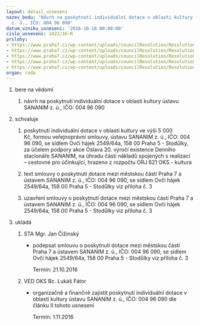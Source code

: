 ```yaml
---
layout: detail_usneseni
nazev_bodu: 'Návrh na poskytnutí individuální dotace v oblasti kultury ústavu SANANIM
  z. ú., IČO: 004 96 090'
datum_vzniku_usneseni: '2016-10-18 00:00:00'
cislo_usneseni: 1022/16-R
prilohy:
- https://www.praha7.cz/wp-content/uploads/councilResolution/Resolutions/27911/export/D_Individualni_dotace_zadosti_Sananim_V~120092.doc
- https://www.praha7.cz/wp-content/uploads/councilResolution/Resolutions/27911/export/zadostSananim_anonymizovana~120091.pdf
- https://www.praha7.cz/wp-content/uploads/councilResolution/Resolutions/27911/export/Smlouva_o_poskytnuti_dotace_individualni_do_50_tis_Sananim~120090.doc
- https://www.praha7.cz/wp-content/uploads/councilResolution/Resolutions/27911/export/OR_Sananim_kultura_oslavy~120089.pdf
- https://www.praha7.cz/wp-content/uploads/councilResolution/Resolutions/27911/export/export~297613.pdf
organ: rada
---
```

<ol class="urzList_view" id="urzList">
<li id="" class="urzClass1"><span name="1">bere na vědomí</span> 
<ol class="urzOlClass">
<li id="" class="urzClass2" style="TEXT-ALIGN: left"><span><p>návrh na poskytnutí individuální dotace v oblasti kultury ústavu SANANIM z. ú., IČO: 004 96 090</p></span></li></ol></li>
<li id="" class="urzClass1"><span name="24">schvaluje</span> 
<ol id="" class="urzOlClass">
<li id="" class="urzClass2" style="TEXT-ALIGN: left"><span><p>poskytnutí individuální dotace v oblasti kultury ve výši 5 000 Kč,&nbsp;formou veřejnoprávní smlouvy, ústavu SANANIM z. ú., IČO: 004 96 090, se sídlem Ovčí hájek 2549/64a, 158 00 Praha 5 - Stodůlky, za účelem podpory akce Oslava 20. výročí existence Denního stacionáře SANANIM, na úhradu části nákladů spojených s realizací – cestovné pro účinkující, hrazeno z rozpočtu ORJ 621 OKS - kultura</p></span></li>

<li id="" class="urzClass2" style="TEXT-ALIGN: left"><span><p>text smlouvy o poskytnutí dotace mezi městskou částí Praha 7 a ústavem SANANIM z. ú., IČO: 004 96 090, se sídlem Ovčí hájek 2549/64a,&nbsp;158 00 Praha 5 - Stodůlky viz příloha č. 3<br></p></span></li>
<li id="" class="urzClass2" style="TEXT-ALIGN: left"><span><p>uzavření smlouvy o poskytnutí dotace mezi městskou částí Praha 7 a ústavem SANANIM z. ú., IČO: 004 96 090, se sídlem Ovčí hájek 2549/64a,&nbsp;158 00 Praha 5 - Stodůlky viz příloha č. 3<br></p></span></li></ol></li><li class="urzClass1" id="urzUkoly"><span name="1">ukládá</span><ol class="urzOlClass"><li class="urzClass2"><span><p>STA Mgr. Jan Čižinský</p></span><ul class="urzUlClass"><li class="urzClass3"><span><p>podepsat smlouvu o poskytnutí dotace mezi městskou částí Praha 7 a ústavem SANANIM z. ú., IČO: 004 96 090, se sídlem Ovčí hájek 2549/64a, 158 00 Praha 5 - Stodůlky viz příloha č. 3</p></span><span class="urzUkolTermin">  Termín:&nbsp;21.10.2016</span></li></ul></li><li class="urzClass2"><span><p>VED OKS Bc. Lukáš Fátor</p></span><ul class="urzUlClass"><li class="urzClass3"><span><p>organizačně a finančně zajistit poskytnutí individuální dotace v oblasti kultury ústavu SANANIM z. ú., IČO: 004 96 090 dle článku II tohoto usnesení</p></span><span class="urzUkolTermin">  Termín:&nbsp;1.11.2016</span></li></ul></li></ol></li>
</ol>